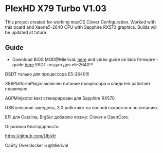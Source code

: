 # PlexHD X79 Turbo V1.03

This project created for working macOS  Clover Configuration. Worked with this board and Xeone5-2640 CPU with Sapphire RX570 graphics. Builds will be updated at future.

## Guide


* Download BIOS MOD@MierivaL [here](https://drive.google.com/file/d/1r2-3JxFvDSyjUN4ojybZdre0qOoWpVct/view) and video guide on bios firmware - guide [here](https://www.youtube.com/watch?v=B0JyWfsyLKU&t=552s)
SSDT создан для e5-2640!!!

DSDT только для процессора E5-2640!!!

X86PlatformPlagin включен питание процессора и спидстеп работает правильно.

AGPMInjector.kext сгенерирован для Sapphire RX570.

USB внешние заведены, 3.0 работают на полной скорости и по питанию.

EFI для Catalina, BigSur добавлю позже: Clover и OpenCore.

Огромная благодарность:

https://github.com/Ubikfr

Сайту Overclocker и @Mierival 
